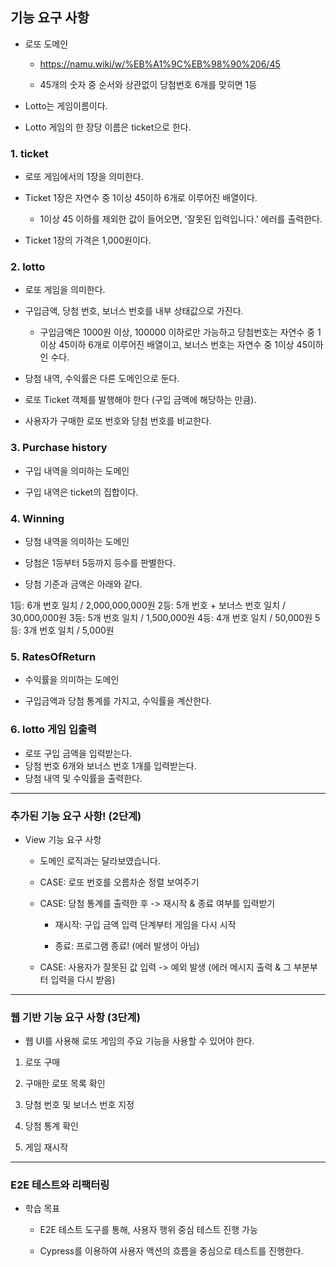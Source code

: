 ## 기능 요구 사항

- 로또 도메인

  - https://namu.wiki/w/%EB%A1%9C%EB%98%90%206/45

  - 45개의 숫자 중 순서와 상관없이 당첨번호 6개를 맞히면 1등

- Lotto는 게임이름이다.
- Lotto 게임의 한 장당 이름은 ticket으로 한다.

### 1. ticket

- 로또 게임에서의 1장을 의미한다.

- Ticket 1장은 자연수 중 1이상 45이하 6개로 이루어진 배열이다.
  - 1이상 45 이하를 제외한 값이 들어오면, '잘못된 입력입니다.' 에러를 출력한다.
- Ticket 1장의 가격은 1,000원이다.

### 2. lotto

- 로또 게임을 의미한다.

- 구입금액, 당첨 번호, 보너스 번호를 내부 상태값으로 가진다.

  - 구입금액은 1000원 이상, 100000 이하로만 가능하고 당첨번호는 자연수 중 1이상 45이하 6개로 이루어진 배열이고, 보너스 번호는 자연수 중 1이상 45이하인 수다.

- 당첨 내역, 수익률은 다른 도메인으로 둔다.

- 로또 Ticket 객체를 발행해야 한다 (구입 금액에 해당하는 만큼).

- 사용자가 구매한 로또 번호와 당첨 번호를 비교한다.

### 3. Purchase history

- 구입 내역을 의미하는 도메인

- 구입 내역은 ticket의 집합이다.

### 4. Winning

- 당첨 내역을 의미하는 도메인

- 당첨은 1등부터 5등까지 등수를 판별한다.

- 당첨 기준과 금액은 아래와 같다.

1등: 6개 번호 일치 / 2,000,000,000원
2등: 5개 번호 + 보너스 번호 일치 / 30,000,000원
3등: 5개 번호 일치 / 1,500,000원
4등: 4개 번호 일치 / 50,000원
5등: 3개 번호 일치 / 5,000원

### 5. RatesOfReturn

- 수익률을 의미하는 도메인

- 구입금액과 당첨 통계를 가지고, 수익률을 계산한다.

### 6. lotto 게임 입출력

- 로또 구입 금액을 입력받는다.
- 당첨 번호 6개와 보너스 번호 1개를 입력받는다.
- 당첨 내역 및 수익률을 출력한다.

---

### 추가된 기능 요구 사항! (2단계)

- View 기능 요구 사항 

  - 도메인 로직과는 달라보였습니다.

  - CASE: 로또 번호를 오름차순 정렬 보여주기

  - CASE: 당첨 통계를 출력한 후 -> 재시작 & 종료 여부를 입력받기

    - 재시작: 구입 금액 입력 단계부터 게임을 다시 시작 

    - 종료: 프로그램 종료! (에러 발생이 아님)

  - CASE: 사용자가 잘못된 값 입력 -> 예외 발생 (에러 메시지 출력 & 그 부분부터 입력을 다시 받음)

---

### 웹 기반 기능 요구 사항 (3단계)

- 웹 UI를 사용해 로또 게임의 주요 기능을 사용할 수 있어야 한다.

1. 로또 구매

2. 구매한 로또 목록 확인

3. 당첨 번호 및 보너스 번호 지정

4. 당첨 통계 확인

5. 게임 재시작

---

### E2E 테스트와 리팩터링 

- 학습 목표 

  - E2E 테스트 도구를 통해, 사용자 행위 중심 테스트 진행 가능 

  - Cypress를 이용하여 사용자 액션의 흐름을 중심으로 테스트를 진행한다.